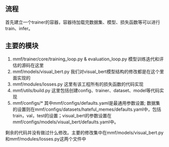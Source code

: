 ## 流程
首先建立一个trainer的容器，容器待加载完数据集、模型、损失函数等可以进行train、infer。
## 主要的模块
1. mmf/trainer/core/training_loop.py & evaluation_loop.py
模型训练迭代和评估的源码在这里
2. mmf/models/visual_bert.py
我们对visual_bert模型结构的修改都是在这个里面实现的
3. mmf/modules/losses.py
这里有该工程所有的损失函数的代码实现
4. mmf/utils/build.py
这里包括创建config、trainer、dataset、model等代码实现
5. mmf/configs/*
其中mmf/configs/defaults.yaml是最通用参数设置; 数据集的设置则在mmf/configs/datasets/hateful_memes/defaults.yaml中，包括train，val，test的设置；visual_bert的参数设置在mmf/configs/models/visual_bert/defaults.yaml中。

剩余的代码并没有做过什么修改。主要的修改集中在mmf/models/visual_bert.py和mmf/modules/losses.py这两个文件中
